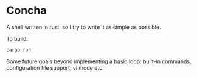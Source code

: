Concha
======

A shell written in rust, so I try to write it as simple as possible.

To build: 
```bash
cargo run
```
Some future goals beyond implementing a basic loop: built-in commands, configuration file support, vi mode etc.

